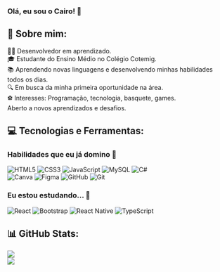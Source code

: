 ### Olá, eu sou o Cairo! 👋

## 📌 Sobre mim:
👩‍💻 Desenvolvedor em aprendizado.<br>🎓 Estudante do Ensino Médio no Colégio Cotemig.<br>📚 Aprendendo novas linguagens e desenvolvendo minhas habilidades todos os dias.<br>🔍 Em busca da minha primeira oportunidade na área.<br>⚽ Interesses: Programação, tecnologia, basquete, games.<br>Aberto a novos aprendizados e desafios.


## 💻 Tecnologias e Ferramentas:

### Habilidades que eu já domino 🎯
![HTML5](https://img.shields.io/badge/html-%23E34F26.svg?style=for-the-badge&logo=html5&logoColor=white)
![CSS3](https://img.shields.io/badge/css-%231572B6.svg?style=for-the-badge&logo=css3&logoColor=white)
![JavaScript](https://img.shields.io/badge/javascript-%23323330.svg?style=for-the-badge&logo=javascript&logoColor=%23F7DF1E)
![MySQL](https://img.shields.io/badge/mysql-4479A1.svg?style=for-the-badge&logo=mysql&logoColor=white) 
![C#](https://img.shields.io/badge/C%23-239120.svg?style=for-the-badge&logo=c-sharp&logoColor=white)<br>
![Canva](https://img.shields.io/badge/Canva-%2300C4CC.svg?style=for-the-badge&logo=Canva&logoColor=white) 
![Figma](https://img.shields.io/badge/figma-%23F24E1E.svg?style=for-the-badge&logo=figma&logoColor=white) 
![GitHub](https://img.shields.io/badge/github-%23121011.svg?style=for-the-badge&logo=github&logoColor=white) 
![Git](https://img.shields.io/badge/git-%23F05033.svg?style=for-the-badge&logo=git&logoColor=white) 

### Eu estou estudando... 🧩
![React](https://img.shields.io/badge/react-%2320232a.svg?style=for-the-badge&logo=react&logoColor=%2361DAFB)
![Bootstrap](https://img.shields.io/badge/bootstrap-%23563D7C.svg?style=for-the-badge&logo=bootstrap&logoColor=white)
![React Native](https://img.shields.io/badge/React_Native-20232A?style=for-the-badge&logo=react&logoColor=61DAFB)
![TypeScript](https://img.shields.io/badge/TypeScript-%23007ACC.svg?style=for-the-badge&logo=typescript&logoColor=white)

## 📊 GitHub Stats:
![](https://github-readme-stats.vercel.app/api/top-langs/?username=bernardooldz&theme=gruvbox&hide_border=false&include_all_commits=false&count_private=false&layout=compact) <br>
![](https://github-readme-stats.vercel.app/api?username=bernardooldz&theme=gruvbox&hide_border=false&include_all_commits=false&count_private=false)
<!-- ![](https://github-readme-streak-stats.herokuapp.com/?user=bernardooldz&theme=gruvbox&hide_border=false)<br/> -->
